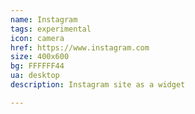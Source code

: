 ```yaml
---
name: Instagram
tags: experimental
icon: camera
href: https://www.instagram.com
size: 400x600
bg: FFFFFF44
ua: desktop
description: Instagram site as a widget

---
```




